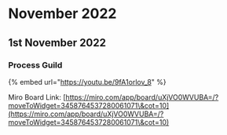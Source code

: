 # November 2022

## 1st November 2022

### Process Guild

{% embed url="https://youtu.be/9fA1orlov_8" %}

Miro Board Link: [https://miro.com/app/board/uXjVO0WVUBA=/?moveToWidget=3458764537280061071\&cot=10](https://miro.com/app/board/uXjVO0WVUBA=/?moveToWidget=3458764537280061071\&cot=10)
